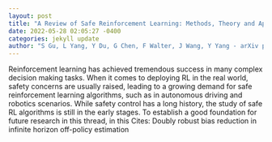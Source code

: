 ```yaml
--- 
layout: post 
title: "A Review of Safe Reinforcement Learning: Methods, Theory and Applications" 
date: 2022-05-28 02:05:27 -0400 
categories: jekyll update 
author: "S Gu, L Yang, Y Du, G Chen, F Walter, J Wang, Y Yang - arXiv preprint arXiv , 2022" 
--- 
```

Reinforcement learning has achieved tremendous success in many complex decision making tasks. When it comes to deploying RL in the real world, safety concerns are usually raised, leading to a growing demand for safe reinforcement learning algorithms, such as in autonomous driving and robotics scenarios. While safety control has a long history, the study of safe RL algorithms is still in the early stages. To establish a good foundation for future research in this thread, in this Cites: Doubly robust bias reduction in infinite horizon off-policy estimation